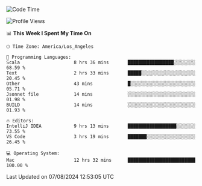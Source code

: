 <!--START_SECTION:waka-->
![Code Time](http://img.shields.io/badge/Code%20Time-1%2C158%20hrs%2011%20mins-blue)

![Profile Views](http://img.shields.io/badge/Profile%20Views-1-blue)

📊 **This Week I Spent My Time On** 

```text
🕑︎ Time Zone: America/Los_Angeles

💬 Programming Languages: 
Scala                    8 hrs 36 mins       █████████████████░░░░░░░░   68.59 % 
Text                     2 hrs 33 mins       █████░░░░░░░░░░░░░░░░░░░░   20.45 % 
Other                    43 mins             █░░░░░░░░░░░░░░░░░░░░░░░░   05.71 % 
Jsonnet file             14 mins             ░░░░░░░░░░░░░░░░░░░░░░░░░   01.98 % 
BUILD                    14 mins             ░░░░░░░░░░░░░░░░░░░░░░░░░   01.93 % 

🔥 Editors: 
IntelliJ IDEA            9 hrs 13 mins       ██████████████████░░░░░░░   73.55 % 
VS Code                  3 hrs 19 mins       ███████░░░░░░░░░░░░░░░░░░   26.45 % 

💻 Operating System: 
Mac                      12 hrs 32 mins      █████████████████████████   100.00 % 
```


 Last Updated on 07/08/2024 12:53:05 UTC
<!--END_SECTION:waka-->
